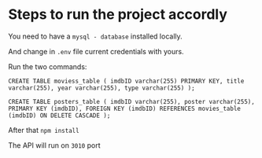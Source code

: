 # Steps to run the project accordly

You need to have a `mysql - database` installed locally.

And change in `.env` file current credentials with yours.

Run the two commands:

`CREATE TABLE moviess_table (
imdbID varchar(255) PRIMARY KEY,
title varchar(255),
year varchar(255),
type varchar(255)
);`

`CREATE TABLE posters_table (
imdbID varchar(255),
poster varchar(255),  
PRIMARY KEY (imdbID),
FOREIGN KEY (imdbID)
REFERENCES movies_table (imdbID)
ON DELETE CASCADE
);`

After that `npm install`

The API will run on `3010` port



